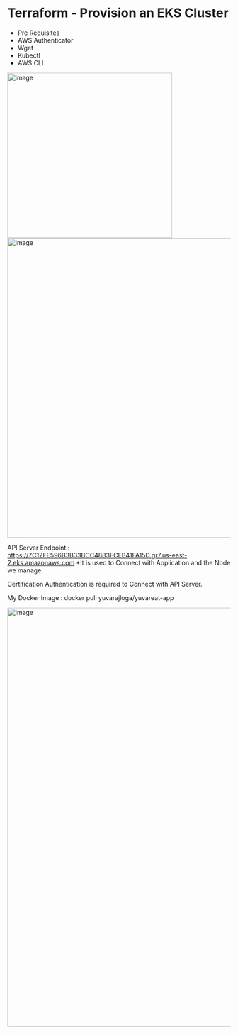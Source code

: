 # Terraform - Provision an EKS Cluster
- Pre Requisites
- AWS Authenticator
- Wget
- Kubectl
- AWS CLI

<img width="372" alt="image" src="https://user-images.githubusercontent.com/108336310/209203186-25f1a4e1-444a-47db-a8fa-5e61f908477b.png">


<img width="675" alt="image" src="https://user-images.githubusercontent.com/108336310/209203390-799f898b-e0fe-40e7-8661-22f0cd7886b1.png">


API Server Endpoint : https://7C12FE596B3B33BCC4883FCEB41FA15D.gr7.us-east-2.eks.amazonaws.com
    *It is used to Connect with Application and the Node we manage.
    
Certification Authentication is required to Connect with API Server.

My Docker Image : docker pull yuvarajloga/yuvareat-app


<img width="944" alt="image" src="https://user-images.githubusercontent.com/108336310/209203960-39630582-190b-4388-80a5-9cc9efb1cfb9.png">
